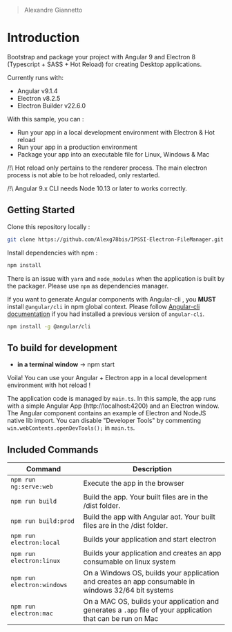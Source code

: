 > Alexandre Giannetto

# Introduction

Bootstrap and package your project with Angular 9 and Electron 8 (Typescript + SASS + Hot Reload) for creating Desktop applications.

Currently runs with:

- Angular v9.1.4
- Electron v8.2.5
- Electron Builder v22.6.0

With this sample, you can :

- Run your app in a local development environment with Electron & Hot reload
- Run your app in a production environment
- Package your app into an executable file for Linux, Windows & Mac

/!\ Hot reload only pertains to the renderer process. The main electron process is not able to be hot reloaded, only restarted.

/!\ Angular 9.x CLI needs Node 10.13 or later to works correctly.

## Getting Started

Clone this repository locally :

```bash
git clone https://github.com/Alexg78bis/IPSSI-Electron-FileManager.git
```

Install dependencies with npm :

```bash
npm install
```

There is an issue with `yarn` and `node_modules` when the application is built by the packager. Please use `npm` as dependencies manager.

If you want to generate Angular components with Angular-cli , you **MUST** install `@angular/cli` in npm global context.
Please follow [Angular-cli documentation](https://github.com/angular/angular-cli) if you had installed a previous version of `angular-cli`.

```bash
npm install -g @angular/cli
```

## To build for development

- **in a terminal window** -> npm start

Voila! You can use your Angular + Electron app in a local development environment with hot reload !

The application code is managed by `main.ts`. In this sample, the app runs with a simple Angular App (http://localhost:4200) and an Electron window.
The Angular component contains an example of Electron and NodeJS native lib import.
You can disable "Developer Tools" by commenting `win.webContents.openDevTools();` in `main.ts`.

## Included Commands

| Command                    | Description                                                                                                 |
| -------------------------- | ----------------------------------------------------------------------------------------------------------- |
| `npm run ng:serve:web`     | Execute the app in the browser                                                                              |
| `npm run build`            | Build the app. Your built files are in the /dist folder.                                                    |
| `npm run build:prod`       | Build the app with Angular aot. Your built files are in the /dist folder.                                   |
| `npm run electron:local`   | Builds your application and start electron                                                                  |
| `npm run electron:linux`   | Builds your application and creates an app consumable on linux system                                       |
| `npm run electron:windows` | On a Windows OS, builds your application and creates an app consumable in windows 32/64 bit systems         |
| `npm run electron:mac`     | On a MAC OS, builds your application and generates a `.app` file of your application that can be run on Mac |
